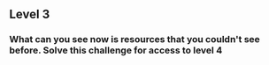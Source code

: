 ## Level 3 

### What can you see now is resources that you couldn't see before. Solve this challenge for access to level 4
